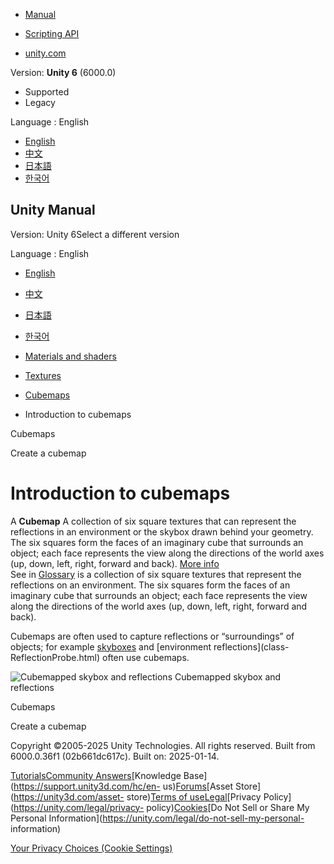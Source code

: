 [](https://docs.unity3d.com)

  * [Manual](../Manual/index.html)
  * [Scripting API](../ScriptReference/index.html)

  * [unity.com](https://unity.com/)

Version: **Unity 6** (6000.0)

  * Supported
  * Legacy

Language : English

  * [English](/Manual/class-Cubemap-introduction.html)
  * [中文](/cn/current/Manual/class-Cubemap-introduction.html)
  * [日本語](/ja/current/Manual/class-Cubemap-introduction.html)
  * [한국어](/kr/current/Manual/class-Cubemap-introduction.html)

[](https://docs.unity3d.com)

## Unity Manual

Version: Unity 6Select a different version

Language : English

  * [English](/Manual/class-Cubemap-introduction.html)
  * [中文](/cn/current/Manual/class-Cubemap-introduction.html)
  * [日本語](/ja/current/Manual/class-Cubemap-introduction.html)
  * [한국어](/kr/current/Manual/class-Cubemap-introduction.html)

  * [Materials and shaders](materials-and-shaders.html)
  * [Textures](Textures-landing.html)
  * [Cubemaps](class-Cubemap-landing.html)
  * Introduction to cubemaps

[](class-Cubemap-landing.html)

Cubemaps

[](class-Cubemap-create.html)

Create a cubemap

# Introduction to cubemaps

A **Cubemap** A collection of six square textures that can represent the
reflections in an environment or the skybox drawn behind your geometry. The
six squares form the faces of an imaginary cube that surrounds an object; each
face represents the view along the directions of the world axes (up, down,
left, right, forward and back). [More info](class-Cubemap-landing.html)  
See in [Glossary](Glossary.html#Cubemap) is a collection of six square
textures that represent the reflections on an environment. The six squares
form the faces of an imaginary cube that surrounds an object; each face
represents the view along the directions of the world axes (up, down, left,
right, forward and back).

Cubemaps are often used to capture reflections or “surroundings” of objects;
for example [skyboxes](sky-landing.html) and [environment reflections](class-
ReflectionProbe.html) often use cubemaps.

![Cubemapped skybox and reflections](../uploads/Main/CubeMapExample.jpg)
Cubemapped skybox and reflections

[](class-Cubemap-landing.html)

Cubemaps

[](class-Cubemap-create.html)

Create a cubemap

Copyright ©2005-2025 Unity Technologies. All rights reserved. Built from
6000.0.36f1 (02b661dc617c). Built on: 2025-01-14.

[Tutorials](https://learn.unity.com/)[Community
Answers](https://answers.unity3d.com)[Knowledge
Base](https://support.unity3d.com/hc/en-
us)[Forums](https://forum.unity3d.com)[Asset Store](https://unity3d.com/asset-
store)[Terms of
use](https://docs.unity3d.com/Manual/TermsOfUse.html)[Legal](https://unity.com/legal)[Privacy
Policy](https://unity.com/legal/privacy-
policy)[Cookies](https://unity.com/legal/cookie-policy)[Do Not Sell or Share
My Personal Information](https://unity.com/legal/do-not-sell-my-personal-
information)

[Your Privacy Choices (Cookie Settings)](javascript:void\(0\);)

